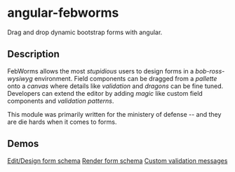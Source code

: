 angular-febworms
================

Drag and drop dynamic bootstrap forms with angular.

## Description

FebWorms allows the most _stupidious_ users to design forms in a _bob-ross-wysiwyg_ environment. 
Field components can be dragged from a _pallette_ onto a _canvas_ where details like _validation_ and _dragons_ can be fine tuned.
Developers can extend the editor by adding _magic_ like custom field components and _validation patterns_.


This module was primarily written for the ministery of defense -- and they are die hards when it comes to forms.

## Demos

[Edit/Design form schema](http://plnkr.co/edit/L0n4qi?p=preview)
[Render form schema](http://plnkr.co/edit/3XRy8S?p=preview)
[Custom validation messages](http://plnkr.co/edit/zLBUw5?p=preview)


